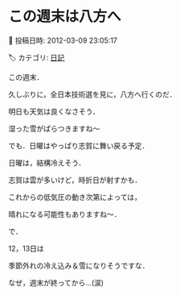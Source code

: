 # この週末は八方へ

📅 投稿日時: 2012-03-09 23:05:17

🏷️ カテゴリ: [日記](cc4b5682fb7b8b144980957a978653fb0.md)

この週末．


久しぶりに，全日本技術選を見に，八方へ行くのだ．





明日も天気は良くなさそう．


湿った雪がぱらつきますね～





でも．日曜はやっぱり志賀に舞い戻る予定．


日曜は，結構冷えそう．


志賀は雲が多いけど，時折日が射すかも．


これからの低気圧の動き次第によっては，


晴れになる可能性もありますね～．





で．


12，13日は


季節外れの冷え込み＆雪になりそうですな．


なぜ，週末が終ってから…(涙)
